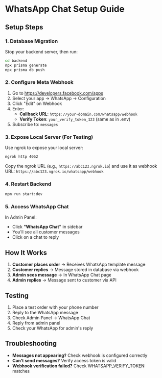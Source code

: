 # WhatsApp Chat Setup Guide

## Setup Steps

### 1. Database Migration
Stop your backend server, then run:
```bash
cd backend
npx prisma generate
npx prisma db push
```

### 2. Configure Meta Webhook

1. Go to https://developers.facebook.com/apps
2. Select your app → WhatsApp → Configuration
3. Click "Edit" on Webhook
4. Enter:
   - **Callback URL**: `https://your-domain.com/whatsapp/webhook`
   - **Verify Token**: `your_verify_token_123` (same as in .env)
5. Subscribe to: `messages`

### 3. Expose Local Server (For Testing)

Use ngrok to expose your local server:
```bash
ngrok http 4062
```

Copy the ngrok URL (e.g., `https://abc123.ngrok.io`) and use it as webhook URL:
`https://abc123.ngrok.io/whatsapp/webhook`

### 4. Restart Backend
```bash
npm run start:dev
```

### 5. Access WhatsApp Chat

In Admin Panel:
- Click **"WhatsApp Chat"** in sidebar
- You'll see all customer messages
- Click on a chat to reply

## How It Works

1. **Customer places order** → Receives WhatsApp template message
2. **Customer replies** → Message stored in database via webhook
3. **Admin sees message** → In WhatsApp Chat page
4. **Admin replies** → Message sent to customer via API

## Testing

1. Place a test order with your phone number
2. Reply to the WhatsApp message
3. Check Admin Panel → WhatsApp Chat
4. Reply from admin panel
5. Check your WhatsApp for admin's reply

## Troubleshooting

- **Messages not appearing?** Check webhook is configured correctly
- **Can't send messages?** Verify access token is valid
- **Webhook verification failed?** Check WHATSAPP_VERIFY_TOKEN matches
